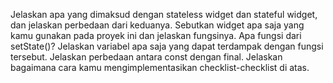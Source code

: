  Jelaskan apa yang dimaksud dengan stateless widget dan stateful widget, dan jelaskan perbedaan dari keduanya.
 Sebutkan widget apa saja yang kamu gunakan pada proyek ini dan jelaskan fungsinya.
 Apa fungsi dari setState()? Jelaskan variabel apa saja yang dapat terdampak dengan fungsi tersebut.
 Jelaskan perbedaan antara const dengan final.
 Jelaskan bagaimana cara kamu mengimplementasikan checklist-checklist di atas.